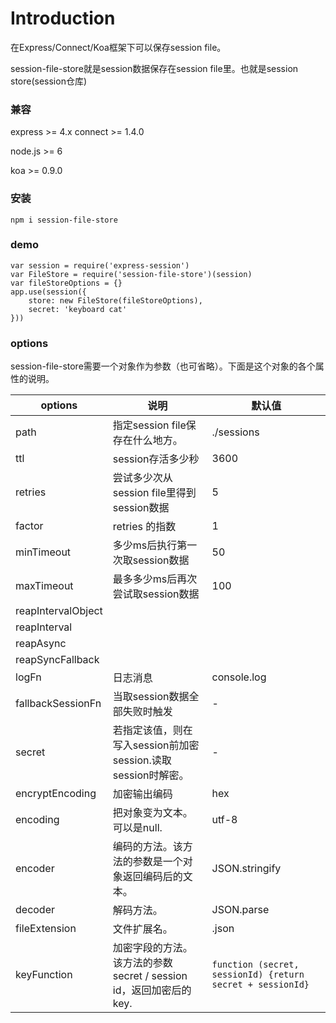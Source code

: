 # Introduction

在Express/Connect/Koa框架下可以保存session file。

session-file-store就是session数据保存在session file里。也就是session store(session仓库)

### 兼容

express >= 4.x connect >= 1.4.0

node.js >= 6

koa >= 0.9.0

### 安装

`npm i session-file-store`

### demo

```
var session = require('express-session')
var FileStore = require('session-file-store')(session)
var fileStoreOptions = {}
app.use(session({
	store: new FileStore(fileStoreOptions),
	secret: 'keyboard cat'
}))
```

### options

session-file-store需要一个对象作为参数（也可省略）。下面是这个对象的各个属性的说明。

| options            | 说明                                                         | 默认值                                                     |
| ------------------ | ------------------------------------------------------------ | ---------------------------------------------------------- |
| path               | 指定session file保存在什么地方。                             | ./sessions                                                 |
| ttl                | session存活多少秒                                            | 3600                                                       |
| retries            | 尝试多少次从session file里得到session数据                    | 5                                                          |
| factor             | retries 的指数                                               | 1                                                          |
| minTimeout         | 多少ms后执行第一次取session数据                              | 50                                                         |
| maxTimeout         | 最多多少ms后再次尝试取session数据                            | 100                                                        |
| reapIntervalObject |                                                              |                                                            |
| reapInterval       |                                                              |                                                            |
| reapAsync          |                                                              |                                                            |
| reapSyncFallback   |                                                              |                                                            |
| logFn              | 日志消息                                                     | console.log                                                |
| fallbackSessionFn  | 当取session数据全部失败时触发                                | -                                                          |
| secret             | 若指定该值，则在写入session前加密session.读取session时解密。 | -                                                          |
| encryptEncoding    | 加密输出编码                                                 | hex                                                        |
| encoding           | 把对象变为文本。可以是null.                                  | utf-8                                                      |
| encoder            | 编码的方法。该方法的参数是一个对象返回编码后的文本。         | JSON.stringify                                             |
| decoder            | 解码方法。                                                   | JSON.parse                                                 |
| fileExtension      | 文件扩展名。                                                 | .json                                                      |
| keyFunction        | 加密字段的方法。该方法的参数secret / session id，返回加密后的key. | `function (secret, sessionId) {return secret + sessionId}` |

